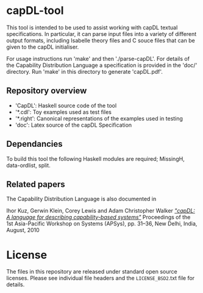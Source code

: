 capDL-tool
==========

This tool is intended to be used to assist working with capDL textual specifications.
In particular, it can parse input files into a variety of different output formats,
including Isabelle theory files and C souce files that can be given to the capDL
initialiser.

For usage instructions run 'make' and then './parse-capDL'.
For details of the Capability Distribution Language a specification is provided in
the 'doc/' directory. Run 'make' in this directory to generate 'capDL.pdf'.


Repository overview
-------------------

  * 'CapDL': Haskell source code of the tool
  * '*.cdl': Toy examples used as test files
  * '*.right': Canonical representations of the examples used in testing
  * 'doc': Latex source of the capDL Specification


Dependancies
-------------

To build this tool the following Haskell modules are required; MissingH,
data-ordlist, split.


Related papers
--------------

The Capability Distribution Language is also documented in 

  Ihor Kuz, Gerwin Klein, Corey Lewis and Adam Christopher Walker
  [_"capDL: A language for describing capability-based systems"_][CapDL]
  Proceedings of the 1st Asia-Pacific Workshop on Systems (APSys), pp. 31–36,
  New Delhi, India, August, 2010

  [CapDL]: http://www.ssrg.nicta.com.au/publications/papers/Kuz_KLW_10.pdf


License
========

The files in this repository are released under standard open source licenses.
Please see individual file headers and the `LICENSE_BSD2`.txt file for details.